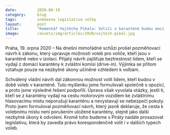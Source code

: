 ```yaml
---
date:         2020-08-19
category:     blog
tags:         sněmovna legislativa volby
layout:       post
title:        "Komentář Vojtěcha Pikala: Voliči v karanténě budou moci ke krajským volbám bez obav z vysoké pokuty"
image:        /assets/img/articles/2020/vojtech-pikal.jpg
--- 
```


 

Praha, 19. srpna 2020 – Na dnešní mimořádné schůzi prošel pozměňovací návrh k zákonu, který upravuje možnosti voleb pro voliče, kteří jsou v karanténě nebo v izolaci. Přijatý návrh zajišťuje beztrestnost lidem, kteří se vydají z domácí karantény k zvláštní komisi (drive-in). Výjimka se přitom vztahuje pouze na nezbytné úkony učiněné vzhledem k volbám.

Schválený vládní návrh dal zákonnou možnost volit lidem, kteří budou v době voleb v karanténě. Tuto myšlenku jsme formulovali společně s opozicí, a proto jsme výsledné řešení podpořili. Úprava však vyvolala otázky, jestli ti, kteří se z karantény vydají na cestu motorovým vozidlem ke zvláštnímu hlasovacímu místu neporušují karanténu a nevystavují se nebezpečí pokuty. Proto jsem formuloval pozměňovací návrh, který jasně deklaruje, že cesta k volebnímu místu není porušením uložené karantény, stejně jako další nezbytné úkony k odvolení. Kromě toho budeme s Piráty nadále prosazovat legislativu, která by zavedla právo korespondenčně volit i v dalších typech voleb.

 
